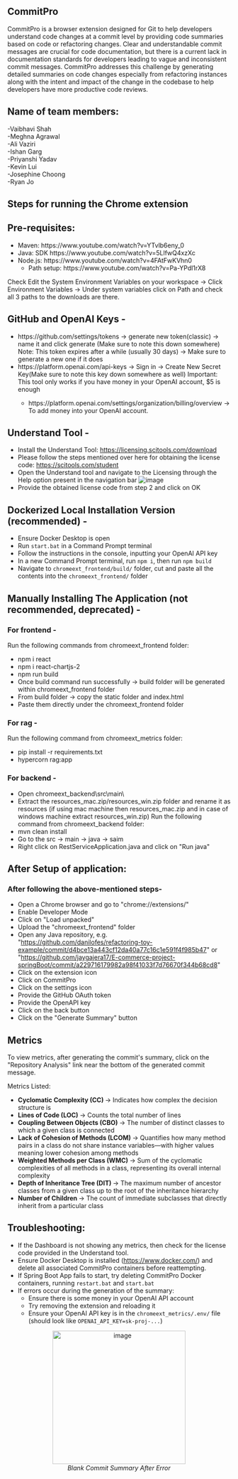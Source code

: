 ## CommitPro
CommitPro is a browser extension designed for Git to help developers understand code changes at a commit level by providing code summaries based on code or refactoring changes. Clear and understandable commit messages are crucial for code documentation, but there is a current lack in documentation standards for developers leading to vague and inconsistent commit messages. CommitPro addresses this challenge by generating detailed summaries on code changes especially from refactoring instances along with the intent and impact of the change in the codebase to help developers have more productive code reviews.
## Name of team members:
-Vaibhavi Shah <br/>
-Meghna Agrawal <br/>
-Ali Vaziri <br/>
-Ishan Garg <br/>
-Priyanshi Yadav <br/>
-Kevin Lui <br/>
-Josephine Choong <br/>
-Ryan Jo <br/>
## Steps for running the Chrome extension
## Pre-requisites:
<ul>
  <li>Maven: https://www.youtube.com/watch?v=YTvlb6eny_0</li>
  <li>Java: SDK https://www.youtube.com/watch?v=5LlfwQ4xzXc</li>
  <li>Node.js: https://www.youtube.com/watch?v=4FAtFwKVhn0
  <ul>
  <li>Path setup: https://www.youtube.com/watch?v=Pa-YPdl1rX8</li>
  </ul></li>
</ul>
Check Edit the System Environment Variables on your workspace -> Click Environment Variables -> Under system variables click on Path and check all 3 paths to the downloads are there.

## GitHub and OpenAI Keys -
<ul>
  <li>https://github.com/settings/tokens -> generate new token(classic) -> name it and click generate (Make sure to note this down somewhere)
    Note: This token expires after a while (usually 30 days) -> Make sure to generate a new one if it does</li>
  <li>https://platform.openai.com/api-keys -> Sign in -> Create New Secret Key(Make sure to note this key down somewhere as well) Important: This tool only works if you have money in your OpenAI account, $5 is enough</li>
  <ul>
  <li> https://platform.openai.com/settings/organization/billing/overview -> To add money into your OpenAI account. 
  </ul></li>
</ul>

## Understand Tool -
- Install the Understand Tool: https://licensing.scitools.com/download
- Please follow the steps mentioned over here for obtaining the license code: https://scitools.com/student
- Open the Understand tool and navigate to the Licensing through the Help option present in the navigation bar
  ![image](https://github.com/user-attachments/assets/f5f6e549-6764-44d0-813f-752755f920bf)
- Provide the obtained license code from step 2 and click on OK
</ul>

## Dockerized Local Installation Version (recommended) -
- Ensure Docker Desktop is open
- Run `start.bat` in a Command Prompt terminal
- Follow the instructions in the console, inputting your OpenAI API key
- In a new Command Prompt terminal, run `npm i`, then run `npm build`
- Navigate to `chromeext_frontend/build/` folder, cut and paste all the contents into the `chromeext_frontend/` folder 

## Manually Installing The Application (not recommended, deprecated) - 
### For frontend -
Run the following commands from chromeext_frontend folder:
-	npm i react
-	npm i react-chartjs-2
-	npm run build
-	Once build command run successfully -> build folder will be generated within chromeext_frontend folder
-	From build folder -> copy the static folder and index.html
-	Paste them directly under the chromeext_frontend folder

### For rag -
Run the following command from chromeext_metrics folder:
-	pip install -r requirements.txt
-	hypercorn rag:app

### For backend -
- Open chromeext_backend\src\main\
- Extract the resources_mac.zip/resources_win.zip folder and rename it as resources (if using mac machine then resources_mac.zip and in case of windows machine extract resources_win.zip) Run the following command from chromeext_backend folder:
-	mvn clean install
-	Go to the src -> main -> java -> saim
-	Right click on RestServiceApplication.java and click on "Run java"



## After Setup of application:
### After following the above-mentioned steps-
- Open a Chrome browser and go to "chrome://extensions/"
- Enable Developer Mode
- Click on "Load unpacked"
- Upload the "chromeext_frontend" folder
- Open any Java repository, e.g. "https://github.com/danilofes/refactoring-toy-example/commit/d4bce13a443cf12da40a77c16c1e591f4f985b47" or "https://github.com/jaygajera17/E-commerce-project-springBoot/commit/a229716179982a98f41033f7d76670f344b68cd8"
- Click on the extension icon
- Click on CommitPro
- Click on the settings icon
- Provide the GitHub OAuth token
- Provide the OpenAPI key
- Click on the back button
- Click on the "Generate Summary" button

## Metrics
To view metrics, after generating the commit's summary, click on the "Repository Analysis" link near the bottom of the generated commit message.

Metrics Listed: 
- <b> Cyclomatic Complexity (CC) </b> -> Indicates how complex the decision structure is
- <b> Lines of Code (LOC) </b> -> Counts the total number of lines
- <b> Coupling Between Objects (CBO) </b> -> The number of distinct classes to which a given class is connected
- <b> Lack of Cohesion of Methods (LCOM) </b> -> Quantifies how many method pairs in a class do not share instance variables—with higher values meaning lower cohesion among methods
- <b> Weighted Methods per Class (WMC) </b> -> Sum of the cyclomatic complexities of all methods in a class, representing its overall internal complexity
- <b> Depth of Inheritance Tree (DIT) </b> -> The maximum number of ancestor classes from a given class up to the root of the inheritance hierarchy
- <b> Number of Children </b> -> The count of immediate subclasses that directly inherit from a particular class

## Troubleshooting:
- If the Dashboard is not showing any metrics, then check for the license code provided in the Understand tool.
- Ensure Docker Desktop is installed (https://www.docker.com/) and delete all associated CommitPro containers before reattempting.
- If Spring Boot App fails to start, try deleting CommitPro Docker containers, running `restart.bat` and `start.bat`
- If errors occur during the generation of the summary:
  - Ensure there is some money in your OpenAI API account
  - Try removing the extension and reloading it
  - Ensure your OpenAI API key is in the `chromeext_metrics/.env/` file (should look like `OPENAI_API_KEY=sk-proj-...`)
<p align="center">
  <img src="https://github.com/user-attachments/assets/13d96a36-5ab8-4e4a-92aa-9f6b71aa5450" alt="image" width="300"/>
  <br>
  <em>Blank Commit Summary After Error</em>
</p>


